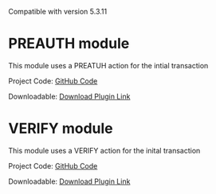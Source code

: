Compatible with version 5.3.11

PREAUTH module
=================================
This module uses a PREATUH action for the intial transaction

Project Code: [GitHub Code](https://github.com/cardstream/WHMCS-Direct-Module/tree/preauth)

Downloadable: [Download Plugin Link](https://github.com/cardstream/WHMCS-Direct-Module/archive/preauth.zip)


VERIFY module
=================================
This module uses a VERIFY action for the inital transaction

Project Code: [GitHub Code](https://github.com/cardstream/WHMCS-Direct-Module/tree/verify)

Downloadable: [Download Plugin Link](https://github.com/cardstream/WHMCS-Direct-Module/archive/verify.zip)
